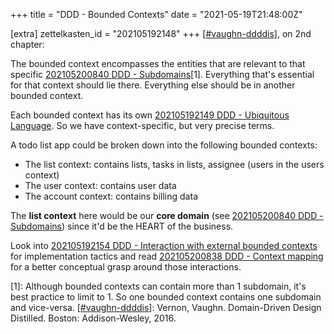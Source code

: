 +++
title = "DDD - Bounded Contexts"
date = "2021-05-19T21:48:00Z"

[extra]
zettelkasten_id = "202105192148"
+++
[[#vaughn-ddddis](/zettelkasten/tags/vaughn-ddddis)], on 2nd chapter:

The bounded context encompasses the entities that are relevant to that specific [202105200840 DDD - Subdomains](/zettelkasten/202105200840-ddd---subdomains)[1]. Everything that's essential for that context should lie there. Everything else should be in another bounded context.

Each bounded context has its own [202105192149 DDD - Ubiquitous Language](/zettelkasten/202105192149-ddd---ubiquitous-language). So we have context-specific, but very precise terms.

A todo list app could be broken down into the following bounded contexts:
- The list context: contains lists, tasks in lists, assignee (users in the users context)
- The user context: contains user data
- The account context: contains billing data

The **list context** here would be our **core domain** (see [202105200840 DDD - Subdomains](/zettelkasten/202105200840-ddd---subdomains)) since it'd be the HEART of the business.

Look into [202105192154 DDD - Interaction with external bounded contexts](/zettelkasten/202105192154-ddd---interaction-with-external-bounded-contexts) for implementation tactics and read [202105200838 DDD - Context mapping](/zettelkasten/202105200838-ddd---context-mapping) for a better conceptual grasp around those interactions.


[1]: Although bounded contexts can contain more than 1 subdomain, it's best practice to limit to 1. So one bounded context contains one subdomain and vice-versa.
[[#vaughn-ddddis](/zettelkasten/tags/vaughn-ddddis)]: Vernon, Vaughn. Domain-Driven Design Distilled. Boston: Addison-Wesley, 2016.

